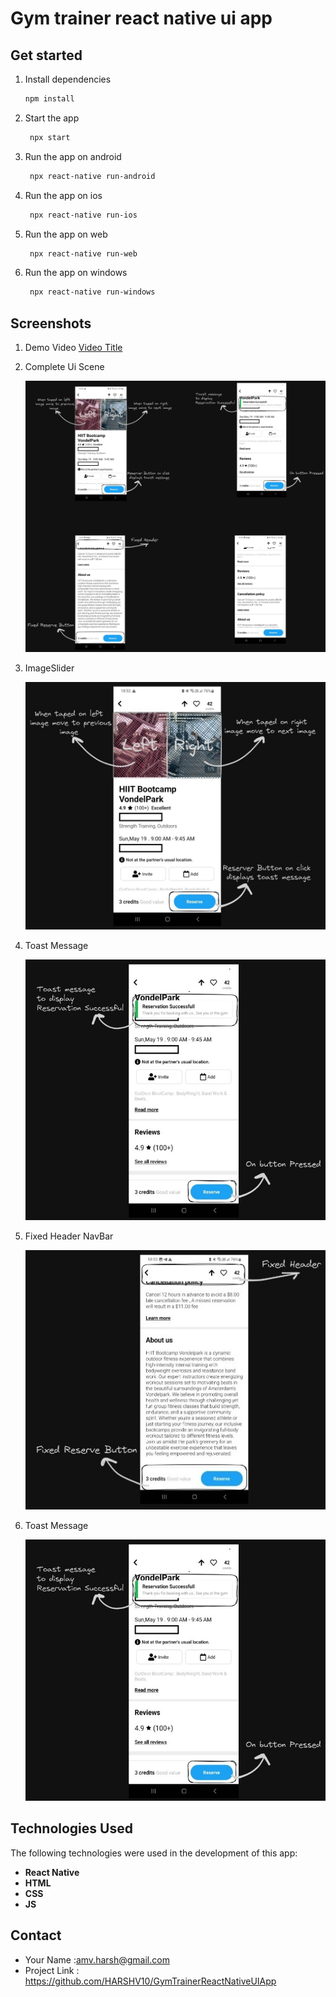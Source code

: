 # Gym trainer react native ui app 
## Get started

1. Install dependencies

   ```bash
   npm install
   ```

2. Start the app

   ```bash
    npx start
   ```
3. Run the app on android

   ```bash
    npx react-native run-android
   ```
4. Run the app on ios

   ```bash
    npx react-native run-ios
   ```
5. Run the app on web

   ```bash
    npx react-native run-web
   ```
6. Run the app on windows

   ```bash
    npx react-native run-windows
   ```

## Screenshots
1. Demo Video
   [Video Title](https://drive.google.com/file/d/1kPTOW8J65DoG5DcG3JGKuWWznw1h0Bob/view?usp=sharing)

2. Complete Ui Scene

   <img src="ScreenShots/Complete_UI_Scene.jpeg" alt="Example Image" width="500" >

4. ImageSlider

   <img src="ScreenShots/ImageSlider.jpeg" alt="Example Image" width="500" >

5. Toast Message

   <img src="ScreenShots/ToastMessage.jpeg" alt="Example Image" width="500" >

6. Fixed Header NavBar
   
   <img src="ScreenShots/Fixed_Header_NavBar.jpeg" alt="Example Image" width="500" >

7. Toast Message

   <img src="ScreenShots/ToastMessage.jpeg" alt="Example Image" width="500" >


## Technologies Used

The following technologies were used in the development of this app:

- **React Native**
- **HTML**
- **CSS**
- **JS**


## Contact

- Your Name :amv.harsh@gmail.com
- Project Link : https://github.com/HARSHV10/GymTrainerReactNativeUIApp
